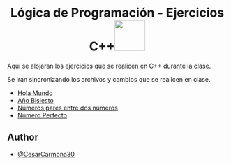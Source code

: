 <h1 align="center">Lógica de Programación - Ejercicios C++<img src="https://media.tenor.com/8CRuK01WKcMAAAAi/pokemon-pikachu.gif" width="70"></h1>


Aquí se alojaran los ejercicios que se realicen en C++ durante la clase.

Se iran sincronizando los archivos y cambios que se realicen en clase.

* [Hola Mundo](https://github.com/CesarCarmona30/EjerciciosCpp/blob/main/Ejercicios-C++/HelloWorld)
* [Año Bisiesto](https://github.com/CesarCarmona30/EjerciciosCpp/blob/main/Ejercicios-C++/AñoBisiesto)
* [Números pares entre dos números](https://github.com/CesarCarmona30/EjerciciosCpp/blob/main/Ejercicios-C++/NumerosPares)
* [Número Perfecto]()

## Author

- [@CesarCarmona30](https://www.github.com/CesarCarmona30)

